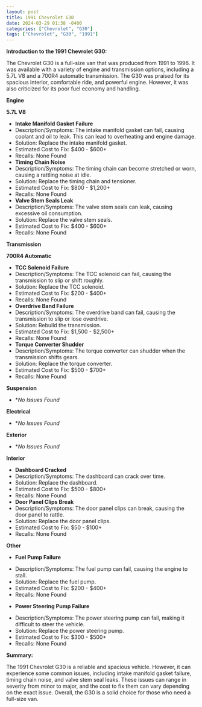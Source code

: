 ```yaml
---
layout: post
title: 1991 Chevrolet G30
date: 2024-03-29 01:38 -0400
categories: ["Chevrolet", "G30"]
tags: ["Chevrolet", "G30", "1991"]
---
```

**Introduction to the 1991 Chevrolet G30:**

The Chevrolet G30 is a full-size van that was produced from 1991 to 1996. It was available with a variety of engine and transmission options, including a 5.7L V8 and a 700R4 automatic transmission. The G30 was praised for its spacious interior, comfortable ride, and powerful engine. However, it was also criticized for its poor fuel economy and handling.

**Engine**

**5.7L V8**
- **Intake Manifold Gasket Failure**
 - Description/Symptoms: The intake manifold gasket can fail, causing coolant and oil to leak. This can lead to overheating and engine damage.
 - Solution: Replace the intake manifold gasket.
 - Estimated Cost to Fix: $400 - $600+
 - Recalls: None Found
- **Timing Chain Noise**
 - Description/Symptoms: The timing chain can become stretched or worn, causing a rattling noise at idle.
 - Solution: Replace the timing chain and tensioner.
 - Estimated Cost to Fix: $800 - $1,200+
 - Recalls: None Found
- **Valve Stem Seals Leak**
 - Description/Symptoms: The valve stem seals can leak, causing excessive oil consumption.
 - Solution: Replace the valve stem seals.
 - Estimated Cost to Fix: $400 - $600+
 - Recalls: None Found

**Transmission**

**700R4 Automatic**
- **TCC Solenoid Failure**
 - Description/Symptoms: The TCC solenoid can fail, causing the transmission to slip or shift roughly.
 - Solution: Replace the TCC solenoid.
 - Estimated Cost to Fix: $200 - $400+
 - Recalls: None Found
- **Overdrive Band Failure**
 - Description/Symptoms: The overdrive band can fail, causing the transmission to slip or lose overdrive.
 - Solution: Rebuild the transmission.
 - Estimated Cost to Fix: $1,500 - $2,500+
 - Recalls: None Found
- **Torque Converter Shudder**
 - Description/Symptoms: The torque converter can shudder when the transmission shifts gears.
 - Solution: Replace the torque converter.
 - Estimated Cost to Fix: $500 - $700+
 - Recalls: None Found

**Suspension**

* **No Issues Found*

**Electrical**

* **No Issues Found*

**Exterior**

* **No Issues Found*

**Interior**

- **Dashboard Cracked**
 - Description/Symptoms: The dashboard can crack over time.
 - Solution: Replace the dashboard.
 - Estimated Cost to Fix: $500 - $800+
 - Recalls: None Found
- **Door Panel Clips Break**
 - Description/Symptoms: The door panel clips can break, causing the door panel to rattle.
 - Solution: Replace the door panel clips.
 - Estimated Cost to Fix: $50 - $100+
 - Recalls: None Found

**Other**

* **Fuel Pump Failure**
 - Description/Symptoms: The fuel pump can fail, causing the engine to stall.
 - Solution: Replace the fuel pump.
 - Estimated Cost to Fix: $200 - $400+
 - Recalls: None Found
* **Power Steering Pump Failure**
 - Description/Symptoms: The power steering pump can fail, making it difficult to steer the vehicle.
 - Solution: Replace the power steering pump.
 - Estimated Cost to Fix: $300 - $500+
 - Recalls: None Found

**Summary:**

The 1991 Chevrolet G30 is a reliable and spacious vehicle. However, it can experience some common issues, including intake manifold gasket failure, timing chain noise, and valve stem seal leaks. These issues can range in severity from minor to major, and the cost to fix them can vary depending on the exact issue. Overall, the G30 is a solid choice for those who need a full-size van.
